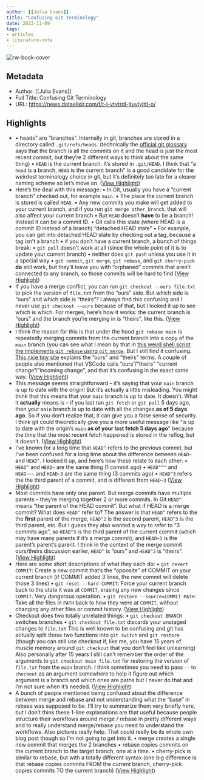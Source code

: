 ```yaml
---
author: [[Julia Evans]]
title: "Confusing Git Terminology"
date: 2023-11-09
tags: 
- articles
- literature-note
---
```

![rw-book-cover](https://readwise-assets.s3.amazonaws.com/static/images/article2.74d541386bbf.png)

## Metadata
- Author: [[Julia Evans]]
- Full Title: Confusing Git Terminology
- URL: https://news.dataelixir.com/t/t-l-vtytrdl-jtuylyjttl-o/

## Highlights
- • heads” are “branches”. Internally in git, branches are stored in a directory called `.git/refs/heads`. (technically the [official git glossary](https://git-scm.com/docs/gitglossary) says that the branch is all the commits on it and the head is just the most recent commit, but they’re 2 different ways to think about the same thing)
  • `HEAD` is the current branch. It’s stored in `.git/HEAD`.
  I think that “a `head` is a branch, `HEAD` is the current branch” is a good candidate for the weirdest terminology choice in git, but it’s definitely too late for a clearer naming scheme so let’s move on. ([View Highlight](https://read.readwise.io/read/01herjf3cv0p2mpaa1v28v4k23))
- Here’s the deal with this message:
  • In Git, usually you have a “current branch” checked out, for example `main`.
  • The place the current branch is stored is called `HEAD`.
  • Any new commits you make will get added to your current branch, and if you run `git merge other_branch`, that will also affect your current branch
  • But `HEAD` doesn’t **have** to be a branch! Instead it can be a commit ID.
  • Git calls this state (where HEAD is a commit ID instead of a branch) “detached HEAD state”
  • For example, you can get into detached HEAD state by checking out a tag, because a tag isn’t a branch
  • if you don’t have a current branch, a bunch of things break:
  • `git pull` doesn’t work at all (since the whole point of it is to update your current branch)
  • neither does `git push` unless you use it in a special way
  • `git commit`, `git merge`, `git rebase`, and `git cherry-pick` **do** still work, but they’ll leave you with “orphaned” commits that aren’t connected to any branch, so those commits will be hard to find ([View Highlight](https://read.readwise.io/read/01herjg8xrgmpv6r7k8amg3jzx))
- If you have a merge conflict, you can run `git checkout --ours file.txt` to pick the version of `file.txt` from the “ours” side. But which side is “ours” and which side is “theirs”?
  I always find this confusing and I never use `git checkout --ours` because of that, but I looked it up to see which is which.
  For merges, here’s how it works: the current branch is “ours” and the branch you’re merging in is “theirs”, like this. ([View Highlight](https://read.readwise.io/read/01herjh0svm1hdkgtb4abaaqen))
- I think the reason for this is that under the hood `git rebase main` is repeatedly merging commits from the current branch into a copy of the `main` branch (you can see what I mean by that in [this weird shell script the implements `git rebase` using `git merge`](https://gist.github.com/jvns/0f45c910ea2d255c6e130299c99c3123). But I still find it confusing.
  [This nice tiny site](https://nitaym.github.io/ourstheirs/) explains the “ours” and “theirs” terms.
  A couple of people also mentioned that VSCode calls “ours”/“theirs” “current change”/“incoming change”, and that it’s confusing in the exact same way. ([View Highlight](https://read.readwise.io/read/01herjhm8818btnn63a9en478h))
- This message seems straightforward – it’s saying that your `main` branch is up to date with the origin!
  But it’s actually a little misleading. You might think that this means that your `main` branch is up to date. It doesn’t. What it **actually** means is – if you last ran `git fetch` or `git pull` 5 days ago, then your `main` branch is up to date with all the changes **as of 5 days ago**.
  So if you don’t realize that, it can give you a false sense of security.
  I think git could theoretically give you a more useful message like “is up to date with the origin’s `main` **as of your last fetch 5 days ago**” because the time that the most recent fetch happened is stored in the reflog, but it doesn’t. ([View Highlight](https://read.readwise.io/read/01herjje1js7e2mw3sjhcxnmxv))
- I’ve known for a long time that `HEAD^` refers to the previous commit, but I’ve been confused for a long time about the difference between `HEAD~` and `HEAD^`.
  I looked it up, and here’s how these relate to each other:
  • `HEAD^` and `HEAD~` are the same thing (1 commit ago)
  • `HEAD^^^` and `HEAD~~~` and `HEAD~3` are the same thing (3 commits ago)
  • `HEAD^3` refers the the third parent of a commit, and is different from `HEAD~3` ([View Highlight](https://read.readwise.io/read/01herjkk7yhz9nw04m9jbgcx5f))
- Most commits have only one parent. But merge commits have multiple parents – they’re merging together 2 or more commits. In Git `HEAD^` means “the parent of the HEAD commit”. But what if HEAD is a merge commit? What does `HEAD^` refer to?
  The answer is that `HEAD^` refers to the the **first** parent of the merge, `HEAD^2` is the second parent, `HEAD^3` is the third parent, etc.
  But I guess they also wanted a way to refer to “3 commits ago”, so `HEAD^3` is the third parent of the current commit (which may have many parents if it’s a merge commit), and `HEAD~3` is the parent’s parent’s parent.
  I think in the context of the merge commit ours/theirs discussion earlier, `HEAD^` is “ours” and `HEAD^2` is “theirs”. ([View Highlight](https://read.readwise.io/read/01herjm2yx10wgysc12x78xtsp))
- Here are some short descriptions of what they each do:
  • `git revert COMMIT`: Create a new commit that’s the “opposite” of COMMIT on your current branch (if COMMIT added 3 lines, the new commit will delete those 3 lines)
  • `git reset --hard COMMIT`: Force your current branch back to the state it was at `COMMIT`, erasing any new changes since `COMMIT`. Very dangerous operation.
  • `git restore --source=COMMIT PATH`: Take all the files in `PATH` back to how they were at `COMMIT`, without changing any other files or commit history. ([View Highlight](https://read.readwise.io/read/01herjqfxm1tys22nb28w6hrpb))
- Checkout does two totally unrelated things:
  • `git checkout BRANCH` switches branches
  • `git checkout file.txt` discards your unstaged changes to `file.txt`
  This is well known to be confusing and git has actually split those two functions into `git switch` and `git restore` (though you can still use checkout if, like me, you have 15 years of muscle memory around `git checkout` that you don’t feel like unlearning)
  Also personally after 15 years I still can’t remember the order of the arguments to `git checkout main file.txt` for restoring the version of `file.txt` from the `main` branch.
  I think sometimes you need to pass `--` to `checkout` as an argument somewhere to help it figure out which argument is a branch and which ones are paths but I never do that and I’m not sure when it’s needed. ([View Highlight](https://read.readwise.io/read/01herjr7d1pmppw2ag8nsvxef5))
- A bunch of people mentioned being confused about the difference between merge and rebase and not understanding what the “base” in rebase was supposed to be.
  I’ll try to summarize them very briefly here, but I don’t think these 1-line explanations are that useful because people structure their workflows around merge / rebase in pretty different ways and to really understand merge/rebase you need to understand the workflows. Also pictures really help. That could really be its whole own blog post though so I’m not going to get into it.
  • merge creates a single new commit that merges the 2 branches
  • rebase copies commits on the current branch to the target branch, one at a time.
  • cherry-pick is similar to rebase, but with a totally different syntax (one big difference is that rebase copies commits FROM the current branch, cherry-pick copies commits TO the current branch) ([View Highlight](https://read.readwise.io/read/01herjs2cg55k7e9pgypg3msqx))
